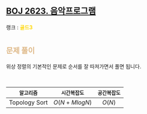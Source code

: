 # <span style="font-size:17pt; font-weight:bold">[BOJ 2623. 음악프로그램](https://www.acmicpc.net/problem/2623)</span>
랭크 : <span style="color:gold">__골드3__</span>
<br>

# <span style="font-size:15pt;color:BurlyWood">문제 풀이</span>

위상 정렬의 기본적인 문제로 순서를 잘 따져가면서 풀면 됩니다.

<br>

|`알고리즘`|`시간복잡도`|`공간복잡도`|
|:---:|:---:|:---:|
| Topology Sort | $O(N + M log N)$| $O(N)$ |

<br><br>
